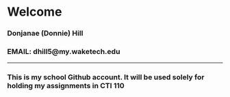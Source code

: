 <h1>Welcome</h1>
<h3>Donjanae (Donnie) Hill</h3>
<h3>EMAIL: dhill5@my.waketech.edu</h3>
<hr>
<h3>This is my school Github account. It will be used solely for holding my assignments in CTI 110</h3>